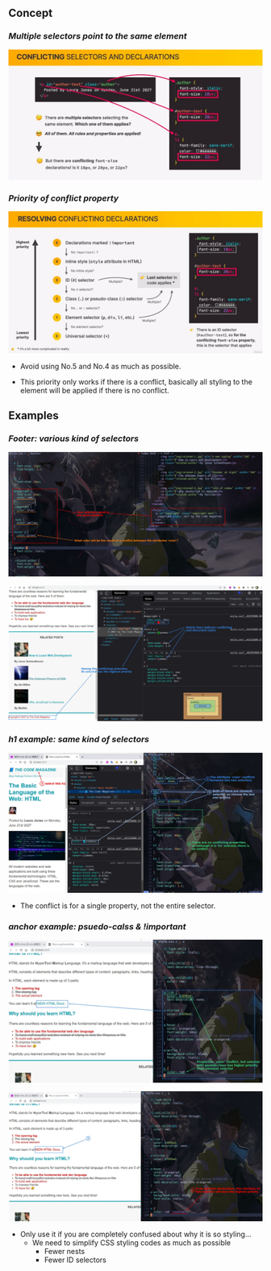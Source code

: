 ## **Concept**

### _Multiple selectors point to the same element_

![Alt concept 1](pic/01.jpg)

### _Priority of conflict property_

![Alt concept 2](pic/02.jpg)

- Avoid using No.5 and No.4 as much as possible.

- This priority only works if there is a conflict, basically all styling to the element will be applied if there is no conflict.

## **Examples**

### _Footer: various kind of selectors_

![Alt footer example: various kind of selectors](pic/03.jpg)

![Alt footer example](pic/04.jpg)

### _h1 example: same kind of selectors_

![Alt h1 example: last one](pic/05.jpg)

- The conflict is for a single property, not the entire selector.

### _anchor example: psuedo-calss & !important_

![Alt anchor example: psuedo-class](pic/06.jpg)

![Alt anchor example: !important](pic/07.jpg)

- Only use it if you are completely confused about why it is so styling...
  - We need to simplify CSS styling codes as much as possible
    - Fewer nests
    - Fewer ID selectors
